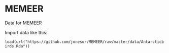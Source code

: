 MEMEER
============

Data for MEMEER

Import data like this:

`load(url("https://github.com/jonesor/MEMEER/raw/master/data/Antarcticbirds.Rda"))`

